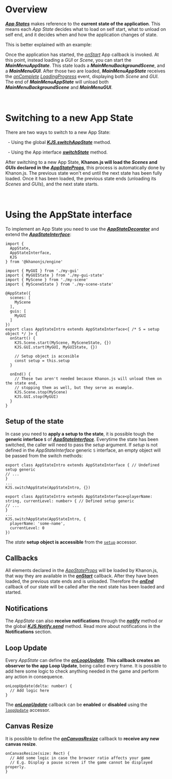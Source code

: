 # Overview
[***App States***](https://khanonjs.com/api-docs/modules/decorators_app_app_state.html) makes reference to the **current state of the application**. This means each *App State* decides what to load on self start, what to unload on self end, and it decides when and how the application changes of state.

This is better explained with an example:

Once the application has started, the [*onStart*](https://khanonjs.com/api-docs/classes/decorators_app.AppInterface.html#onStart) App callback is invoked. At this point, instead loading a *GUI* or *Scene*, you can start the ***MainMenuAppState***. This state loads a ***MainMenuBackgroundScene***, and a ***MainMenuGUI***. After those two are loaded, ***MainMenuAppState*** receives the [*onComplete*](https://khanonjs.com/api-docs/classes/base_loading_progress.LoadingProgress.html#onComplete) [*LoadingProgress*](https://khanonjs.com/api-docs/classes/base_loading_progress.LoadingProgress.html) event, displaying both *Scene* and *GUI*. The end of ***MainMenuAppState*** will unload both ***MainMenuBackgroundScene*** and ***MainMenuGUI***.

&nbsp;
# Switching to a new App State

There are two ways to switch to a new App State:

&nbsp;
    -  Using the global [***KJS.switchAppState***](https://khanonjs.com/api-docs/functions/kjs.KJS.switchAppState.html) method.

&nbsp;
    -  Using the App interface [***switchState***](https://khanonjs.com/api-docs/classes/decorators_app.AppInterface.html#switchState) method.

After switching to a new App State, **Khanon.js will load the *Scenes* and *GUIs* declared in the** [***AppStateProps***](https://khanonjs.com/api-docs/interfaces/decorators_app_app_state.AppStateProps.html), this process is automatically done by Khanon.js. The previous state won't end until the next state has been fully loaded. Once it has been loaded, the previous state ends (unloading its *Scenes* and *GUIs*), and the next state starts.

&nbsp;
# Using the AppState interface

To implement an App State you need to use the [***AppStateDecorator***](https://khanonjs.com/api-docs/functions/decorators_app_app_state.AppState.html) and extend the [***AppStateInterface***](https://khanonjs.com/api-docs/classes/decorators_app_app_state.AppStateInterface.html):
```
import {
  AppState,
  AppStateInterface,
  KJS
} from '@khanonjs/engine'

import { MyGUI } from './my-gui'
import { MyGUIState } from './my-gui-state'
import { MyScene } from './my-scene'
import { MySceneState } from './my-scene-state'

@AppState({
  scenes: [
    MyScene
  ],
  guis: [
    MyGUI
  ]
})
export class AppStateIntro extends AppStateInterface<{ /* S = setup object */ }> {
  onStart() {
    KJS.Scene.start(MyScene, MySceneState, {})
    KJS.GUI.start(MyGUI, MyGUIState, {})

    // Setup object is accesible
    const setup = this.setup
  }

  onEnd() {
    // These two aren't needed because Khanon.js will unload them on the state end,
    // stopping them as well, but they serve as example.
    KJS.Scene.stop(MyScene)
    KJS.GUI.stop(MyGUI)
  }
}
```

## Setup of the state

In case you need to **apply a setup to the state**, it is possible tough the **generic interface `S`** of [***AppStateInterface***](https://khanonjs.com/api-docs/classes/decorators_app_app_state.AppStateInterface.html).
Everytime the state has been switched, the caller will need to pass the *setup* argument. If *setup* is not defined in the *AppStateInterface* generic `S` interface, an empty object will be passed from the switch methods:
```
export class AppStateIntro extends AppStateInterface { // Undefined setup generic
// ...
}
...
KJS.switchAppState(AppStateIntro, {})
```
```
export class AppStateIntro extends AppStateInterface<playerName: string, currentLevel: number> { // Defined setup generic
// ...
}
...
KJS.switchAppState(AppStateIntro, {
  playerName: 'some-name',
  currentLevel: 0
})
```

The *state* **setup object is accessible** from the [`setup`](https://khanonjs.com/api-docs/classes/decorators_app_app_state.AppStateInterface.html#setup) accessor.

## Callbacks

All elements declared in the [*AppStateProps*](https://khanonjs.com/api-docs/interfaces/decorators_app_app_state.AppStateProps.html) will be loaded by Khanon.js, that way they are available in the [***onStart***](https://khanonjs.com/api-docs/classes/decorators_app_app_state.AppStateInterface.html#onStart) callback. After they have been loaded, the previous state ends and is unloaded. Therefore the [***onEnd***](https://khanonjs.com/api-docs/classes/decorators_app_app_state.AppStateInterface.html#onEnd) callback of our state will be called after the next state has been loaded and started.

## Notifications

The *AppState* can also **receive notifications** through the [***notify***](https://khanonjs.com/api-docs/classes/decorators_app_app_state.AppStateInterface.html#notify) method or the global [***KJS.Notify.send***](https://khanonjs.com/api-docs/functions/kjs.KJS.Notify.send.html) method. Read more about notifications in the **Notifications** section.

## Loop Update

Every *AppState* can define the [***onLoopUpdate***](https://khanonjs.com/api-docs/classes/decorators_app_app_state.AppStateInterface.html#onLoopUpdate). **This callback creates an observer to the app Loop Update**, being called every frame. It is possible to add here some logic to check anything needed in the game and perform any action in consequence.
```
onLoopUpdate(delta: number) {
  // Add logic here
}
```

The [***onLoopUpdate***](https://khanonjs.com/api-docs/classes/decorators_app_app_state.AppStateInterface.html#onLoopUpdate) callback can be **enabled** or **disabled** using the [`loopUpdate`](https://khanonjs.com/api-docs/classes/decorators_app_app_state.AppStateInterface.html#loopUpdate) accessor.

## Canvas Resize

It is possible to define the [***onCanvasResize***](https://khanonjs.com/api-docs/classes/decorators_app_app_state.AppStateInterface.html#onCanvasResize) callback to **receive any new canvas resize**.
```
onCanvasResize(size: Rect) {
  // Add some logic in case the browser ratio affects your game
  // E.g. Display a pause screen if the game cannot be displayed properly.
}
```